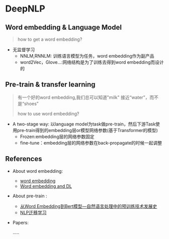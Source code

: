 # DeepNLP

## Word embedding & Language Model

>  how to get a word embedding?

- 无监督学习
  - NNLM,RNNLM: 训练语言模型为任务，word embedding作为副产品
  - word2Vec，Glove...:网络结构是为了训练去得到word embedding而设计的

## Pre-train & transfer learning

> 有一个好的word embedding,我们总可以知道"milk" 接近“water”，而不是“shoes”
>
> how to use word embedding?

- A two-stage way: 以language model为task做pre-train，然后下游Task使用pre-train得到的embedding层or模型网络参数(基于Transformer的模型)
  - Frozen:embedding层的网络参数固定
  - fine-tune：embedding层的网络参数在back-propagate的时候一起调整

## References
- About word embedding:
  - [word embedding](https://blog.csdn.net/scotfield_msn/article/details/69075227)
  - [Word embedding and DL](http://licstar.net/archives/328#s20)

- About pre-train :
  - [从Word Embedding到Bert模型—自然语言处理中的预训练技术发展史](https://zhuanlan.zhihu.com/p/49271699)
  - [NLP迁移学习](https://zhuanlan.zhihu.com/p/42618178)

- Papers:

  .....